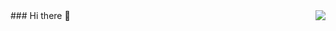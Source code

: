 
<img align="right" src="https://github-readme-stats.vercel.app/api?username=tangzixuan&&show_icons=true&theme=github" />
### Hi there 👋

<!--
**tangzixuan/tangzixuan** is a ✨ _special_ ✨ repository because its `README.md` (this file) appears on your GitHub profile.

Here are some ideas to get you started:

- 🔭 I’m currently working on ...
- 🌱 I’m currently learning ...
- 👯 I’m looking to collaborate on ...
- 🤔 I’m looking for help with ...
- 💬 Ask me about ...
- 📫 How to reach me: ...
- 😄 Pronouns: ...
- ⚡ Fun fact: ...
-->



